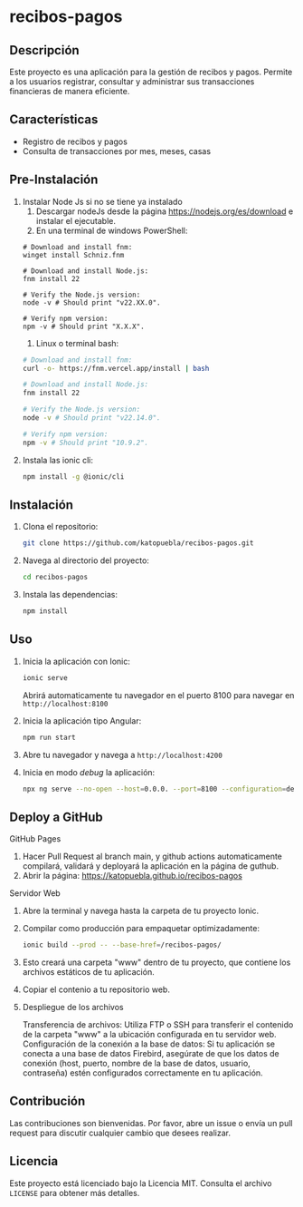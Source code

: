 # recibos-pagos

## Descripción

Este proyecto es una aplicación para la gestión de recibos y pagos. Permite a los usuarios registrar, consultar y administrar sus transacciones financieras de manera eficiente.

## Características

- Registro de recibos y pagos
- Consulta de transacciones por mes, meses, casas

## Pre-Instalación

1. Instalar Node Js si no se tiene ya instalado
    1. Descargar nodeJs desde la página https://nodejs.org/es/download e instalar el ejecutable.
    1. En una terminal de windows PowerShell:
    ```windows
    # Download and install fnm:
    winget install Schniz.fnm

    # Download and install Node.js:
    fnm install 22

    # Verify the Node.js version:
    node -v # Should print "v22.XX.0".

    # Verify npm version:
    npm -v # Should print "X.X.X".
    ```
    1. Linux o terminal bash:
    ```bash
    # Download and install fnm:
    curl -o- https://fnm.vercel.app/install | bash

    # Download and install Node.js:
    fnm install 22

    # Verify the Node.js version:
    node -v # Should print "v22.14.0".

    # Verify npm version:
    npm -v # Should print "10.9.2".
    ```
1. Instala las ionic cli:
    ```bash
    npm install -g @ionic/cli
    ```
## Instalación

1. Clona el repositorio:
    ```bash
    git clone https://github.com/katopuebla/recibos-pagos.git
    ```
1. Navega al directorio del proyecto:
    ```bash
    cd recibos-pagos
    ```
1. Instala las dependencias:
    ```bash
    npm install
    ```

## Uso

1. Inicia la aplicación con Ionic:
    ```bash
    ionic serve
    ```
   Abrirá automaticamente tu navegador en el puerto 8100 para navegar en `http://localhost:8100`

1. Inicia la aplicación tipo Angular:
    ```bash
    npm run start
    ```
1. Abre tu navegador y navega a `http://localhost:4200`

1. Inicia en modo _debug_ la aplicación:
    ```bash
    npx ng serve --no-open --host=0.0.0. --port=8100 --configuration=development
    ```
## Deploy a GitHub

GitHub Pages

1. Hacer Pull Request al branch main, y github actions automaticamente compilará, validará y deployará la aplicación en la página de guthub.
1. Abrir la página: https://katopuebla.github.io/recibos-pagos

Servidor Web

1.  Abre la terminal y navega hasta la carpeta de tu proyecto Ionic. 
1.  Compilar como producción para empaquetar optimizadamente:
    ```bash
    ionic build --prod -- --base-href=/recibos-pagos/
    ```
1.  Esto creará una carpeta "www" dentro de tu proyecto, que contiene los archivos estáticos de tu aplicación.

1. Copiar el contenio a tu repositorio web.

1. Despliegue de los archivos

    Transferencia de archivos:
    Utiliza FTP o SSH para transferir el contenido de la carpeta "www" a la ubicación configurada en tu servidor web.
    Configuración de la conexión a la base de datos:
    Si tu aplicación se conecta a una base de datos Firebird, asegúrate de que los datos de conexión (host, puerto, nombre de la base de datos, usuario, contraseña) estén configurados correctamente en tu aplicación.

## Contribución

Las contribuciones son bienvenidas. Por favor, abre un issue o envía un pull request para discutir cualquier cambio que desees realizar.

## Licencia

Este proyecto está licenciado bajo la Licencia MIT. Consulta el archivo `LICENSE` para obtener más detalles.
